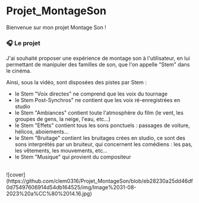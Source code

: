 # Projet_MontageSon

Bienvenue sur mon projet Montage Son !

### :headphones: Le projet

J'ai souhaité proposer une expérience de montage son à l'utilisateur, en lui permettant de manipuler des familles de son, que l'on appelle "Stem" dans le cinéma. 

Ainsi, sous la vidéo, sont disposées des pistes par Stem : 
- le Stem "Voix directes" ne comprend que les voix du tournage
- le Stem Post-Synchros" ne contient que les voix ré-enregistrées en studio
- le Stem "Ambiances" contient toute l'atmosphère du film (le vent, les groupes de gens, la neige, l'eau, etc...)
- le Stem "Effets" contient tous les sons ponctuels : passages de voiture, hélicos, aboiements...
- le Stem "Bruitage" contient les bruitages crées en studio, ce sont des sons interprétés par un bruiteur, qui concernent les comédiens : les pas, les vêtements, les mouvements, etc...
- le Stem "Musique" qui provient du compositeur

<br/>
![cover](https://github.com/clem0316/Projet_MontageSon/blob/eb28230a25dd46df0d75497606914d54db164525/img/Image%2031-08-2023%20a%CC%80%2014.16.jpg)

<br/>

